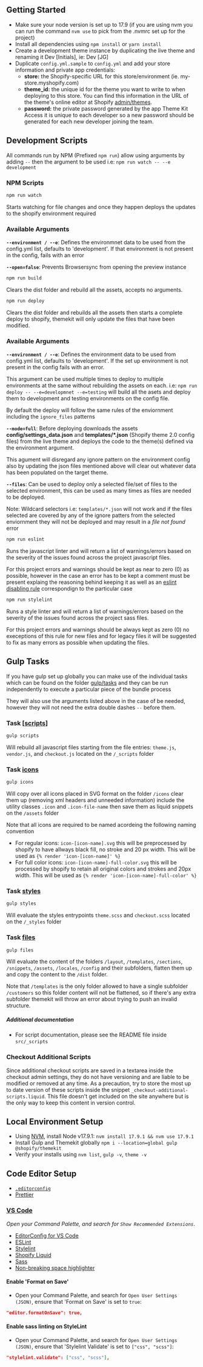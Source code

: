 ## Getting Started
- Make sure your node version is set up to 17.9 (if you are using nvm you can run the command `nvm use` to pick from the .nvmrc set up for the project)
- Install all dependencies using `npm install` or `yarn install`
- Create a development theme instance by duplicating the live theme and renaming it Dev \[Initials\], ie: Dev \[JG\]
- Duplicate `config.yml.sample` to `config.yml` and add your store information and private app credentials:
  - **store:** the Shopify-specific URL for this store/environment (ie. my-store.myshopify.com)
  - **theme_id:** the unique id for the theme you want to write to when deploying to this store. You can find this information in the URL of the theme's online editor at Shopify [admin/themes](https://shopify.com/admin/themes).
  - **password:** the private password generated by the app Theme Kit Access it is unique to each developer so a new password should be generated for each new developer joining the team.

## Development Scripts
All commands run by NPM (Prefixed `npm run`) allow using arguments by adding `--` then the argument to be used i.e: `npm run watch -- --e development`
### NPM Scripts

```bash
npm run watch
```

Starts watching for file changes and once they happen deploys the updates to the shopify environment required

### Available Arguments
**`--environment / --e`**: Defines the environmnet data to be used from the config.yml list, defaults to 'development'. If that environment is not present in the config, fails with an error

**`--open=false`**: Prevents Browsersync from opening the preview instance

```bash
npm run build
```
Clears the dist folder and rebuild all the assets, accepts no arguments.

```bash
npm run deploy
```

Clears the dist folder and rebuilds all the assets then starts a complete deploy to shopify, themekit will only update the files that have been modified.

### Available Arguments
**`--environment / --e`**: Defines the environment data to be used from config.yml list, defaults to 'development'. If the set up environment is not present in the config fails with an error.

This argument can be used multiple times to deploy to multiple environments at the same without rebuilding the assets on each. i.e: `npm run deploy -- --e=developmnet --e=testing` will build all the asets and deploy them to development and testing environments on the config file.

By default the deploy will follow the same rules of the enviornment including the `ignore_files` patterns

**`--mode=full`**: Before deploying downloads the assets **config/settings_data.json** and **templates/*.json** (Shopify theme 2.0 config files) from the live theme and deploys the code to the theme(s) defined via the environment argument.

This agument will disregard any ignore pattern on the environment config also by updating the json files mentioned above will clear out whatever data has been populated on the target theme.

**`--files`**: Can be used to deploy only a selected file/set of files to the selected environment, this can be used as many times as files are needed to be deployed.

Note: Wildcard selectors i.e: `templates/*.json` will not work and if the files selected are covered by any of the ignore patters from the selected enviornment they will not be deployed and may result in a _file not found_ error

```bash
npm run eslint
```
Runs the javascript linter and will return a list of warnings/errors based on the severity of the issues found across the project javascript files.

For this project errors and warnings should be kept as near to zero (0) as possible, however in the case an error has to be kept a comment must be present explaing the reasoning behind keeping it as well as an [eslint disabling rule](https://eslint.org/docs/latest/user-guide/configuring/rules#disabling-rules) correspondign to the particular case

```bash
npm run stylelint
```
Runs a style linter and will return a list of warnings/errors based on the severity of the issues found across the project sass files.

For this project errors and warnings should be always kept as zero (0) no execeptions of this rule for new files and for legacy files it will be suggested to fix as many errors as possible when updating the files.


## Gulp Tasks
If you have gulp set up globally you can make use of the individual tasks which can be found on the folder [gulp/tasks](gulp/tasks) and they can be run independently to execute a particular piece of the bundle process

They will also use the arguments listed above in the case of be needed, however they will not need the extra double dashes `--` before them.

### Task \[[scripts](gulp/tasks/scripts-browserify.js)\]
```bash
gulp scripts
```

Will rebuild all javascript files starting from the file entries: `theme.js`, `vendor.js`, and `checkout.js` located on the `/_scripts` folder

### Task [icons](gulp/tasks/icons.js)
```bash
gulp icons
```

Will copy over all icons placed in SVG format on the folder `/icons` clear them up (removing xml headers and unneeded information) include the utility classes `.icon` and `.icon-file-name` then save them as liquid snippets on the `/assets` folder

Note that all icons are required to be named acordeing the following naming convention
* For regular icons: `icon-[icon-name].svg` this will be preprocessed by shopify to have allways black fill, no stroke and 20 px width. This will be used as `{% render 'icon-[icon-name]' %}`
* For full color icons: `icon-[icon-name]-full-color.svg` this will be processed by shopify to retain all original colors and strokes and 20px width. This will be used as `{% render 'icon-[icon-name]-full-color' %}`

### Task [styles](gulp/tasks/styles.js)
```bash
gulp styles
```

Will evaluate the styles entrypoints `theme.scss` and `checkout.scss` located on the `/_styles` folder

### Task [files](gulp/tasks/theme-files.js)
```bash
gulp files
```

Will evaluate the content of the folders `/layout`, `/templates`, `/sections`, `/snippets`, `/assets`, `/locales`, `/config` and their subfolders, flatten them up and copy the content to the `/dist` folder.

Note that `/templates` is the only folder allowed to have a single subfolder `/customers` so this folder content will not be flattened, so if there's any extra subfolder themekit will throw an error about trying to push an invalid structure.

##### Additional documentation

- For script documentation, please see the README file inside `src/_scripts`

### Checkout Additional Scripts

Since additional checkout scripts are saved in a textarea inside the checkout admin settings, they do not have versioning and are liable to be modified or removed at any time.  As a precaution, try to store the most up to date version of these scripts inside the snippet `_checkout-additional-scripts.liquid`.  This file doesn't get included on the site anywhere but is the only way to keep this content in version control.

## Local Environment Setup

- Using [NVM](https://github.com/nvm-sh/nvm#install--update-script), install Node v17.9.1: `nvm install 17.9.1 && nvm use 17.9.1`
- Install Gulp and Themekit globally `npm i --location=global gulp @shopify/themekit`
- Verify your installs using `nvm list`, `gulp -v`, `theme -v`

## Code Editor Setup

- [`.editorconfig`](https://editorconfig.org/#download)
- [Prettier](https://prettier.io/docs/en/editors.html)

### [VS Code](https://code.visualstudio.com/)

_Open your Command Palette, and search for `Show Recommended Extensions`_.

- [EditorConfig for VS Code](https://marketplace.visualstudio.com/items?itemName=EditorConfig.EditorConfig)
- [ESLint](https://marketplace.visualstudio.com/items?itemName=dbaeumer.vscode-eslint)
- [Stylelint](https://marketplace.visualstudio.com/items?itemName=stylelint.vscode-stylelint)
- [Shopify Liquid](https://marketplace.visualstudio.com/items?itemName=Shopify.theme-check-vscode)
- [Sass](https://marketplace.visualstudio.com/items?itemName=robinbentley.sass-indented)
- [Non-breaking space highlighter](https://marketplace.visualstudio.com/items?itemName=viktorzetterstrom.non-breaking-space-highlighter)

#### Enable 'Format on Save'

- Open your Command Palette, and search for `Open User Settings (JSON)`, ensure that 'Format on Save' is set to `true`:
```json
"editor.formatOnSave": true,
```
#### Enable sass linting on StyleLint
- Open your Command Palette, and search for `Open User Settings (JSON)`, ensure that 'Stylelint Validate' is set to `["css", "scss"]`:

```json
"stylelint.validate": ["css", "scss"],
```




